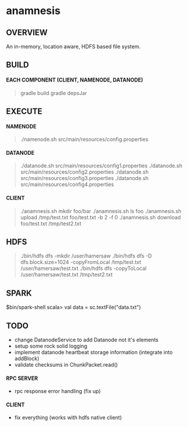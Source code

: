 # anamnesis
## OVERVIEW
An in-memory, location aware, HDFS based file system.

## BUILD
#### EACH COMPONENT (CLIENT, NAMENODE, DATANODE)
> gradle build
> gradle depsJar

## EXECUTE
#### NAMENODE
> ./namenode.sh src/main/resources/config.properties
#### DATANODE
> ./datanode.sh src/main/resources/config1.properties
> ./datanode.sh src/main/resources/config2.properties
> ./datanode.sh src/main/resources/config3.properties
> ./datanode.sh src/main/resources/config4.properties
#### CLIENT
> ./anamnesis.sh mkdir foo/bar
> ./anamnesis.sh ls foo
> ./anamnesis.sh upload /tmp/test.txt foo/test.txt -b 2 -f 0
> ./anamnesis.sh download foo/test.txt /tmp/test2.txt

## HDFS
> ./bin/hdfs dfs -mkdir /user/hamersaw
> ./bin/hdfs dfs -D dfs.block.size=1024 -copyFromLocal /tmp/test.txt /user/hamersaw/test.txt
> ./bin/hdfs dfs -copyToLocal /user/hamersaw/test.txt /tmp/test2.txt

## SPARK
$bin/spark-shell
scala> val data = sc.textFile("data.txt")

## TODO
- change DatanodeService to add Datanode not it's elements
- setup some rock solid logging
- implement datanode heartbeat storage information (integrate into addBlock)
- validate checksums in ChunkPacket.read()
#### RPC SERVER
- rpc response error handling (fix up)
#### CLIENT
- fix everything (works with hdfs native client)

